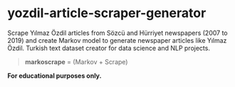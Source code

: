 # yozdil-article-scraper-generator
Scrape Yılmaz Özdil articles from Sözcü and Hürriyet newspapers (2007 to 2019) and create Markov model to generate newspaper articles like Yılmaz Özdil. Turkish text dataset creator for data science and NLP projects.

> **markoscrape** = (Markov + Scrape)

**For educational purposes only.**

